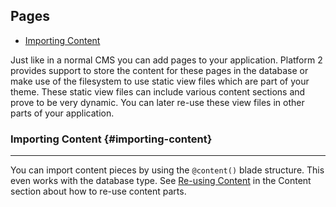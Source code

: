 ## Pages

- [Importing Content](#importing-content)

Just like in a normal CMS you can add pages to your application. Platform 2 provides support to store the content for these pages in the database or make use of the filesystem to use static view files which are part of your theme. These static view files can include various content sections and prove to be very dynamic. You can later re-use these view files in other parts of your application.

### Importing Content {#importing-content}

---

You can import content pieces by using the `@content()` blade structure. This even works with the database type. See [Re-using Content](/platform2/usage/content#re-using-content) in the Content section about how to re-use content parts.
